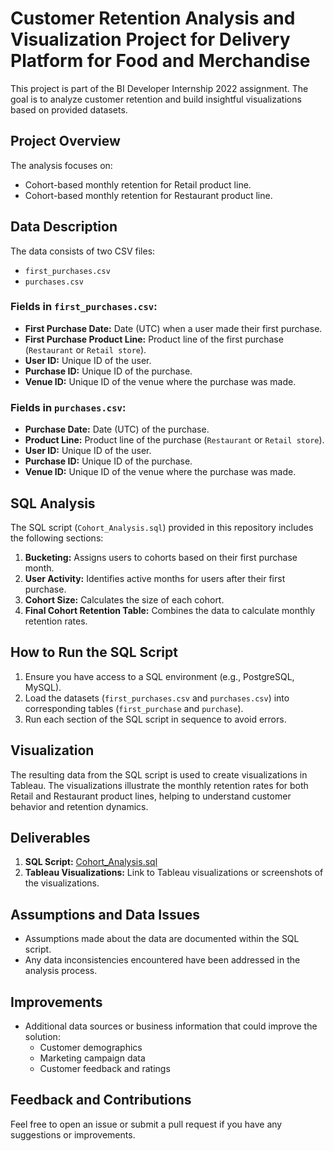 # Customer Retention Analysis and Visualization Project for Delivery Platform for Food and Merchandise

This project is part of the BI Developer Internship 2022 assignment. The goal is to analyze customer retention and build insightful visualizations based on provided datasets.

## Project Overview

The analysis focuses on:
- Cohort-based monthly retention for Retail product line.
- Cohort-based monthly retention for Restaurant product line.

## Data Description

The data consists of two CSV files:
- `first_purchases.csv`
- `purchases.csv`

### Fields in `first_purchases.csv`:
- **First Purchase Date:** Date (UTC) when a user made their first purchase.
- **First Purchase Product Line:** Product line of the first purchase (`Restaurant` or `Retail store`).
- **User ID:** Unique ID of the user.
- **Purchase ID:** Unique ID of the purchase.
- **Venue ID:** Unique ID of the venue where the purchase was made.

### Fields in `purchases.csv`:
- **Purchase Date:** Date (UTC) of the purchase.
- **Product Line:** Product line of the purchase (`Restaurant` or `Retail store`).
- **User ID:** Unique ID of the user.
- **Purchase ID:** Unique ID of the purchase.
- **Venue ID:** Unique ID of the venue where the purchase was made.

## SQL Analysis

The SQL script (`Cohort_Analysis.sql`) provided in this repository includes the following sections:
1. **Bucketing:** Assigns users to cohorts based on their first purchase month.
2. **User Activity:** Identifies active months for users after their first purchase.
3. **Cohort Size:** Calculates the size of each cohort.
4. **Final Cohort Retention Table:** Combines the data to calculate monthly retention rates.

## How to Run the SQL Script

1. Ensure you have access to a SQL environment (e.g., PostgreSQL, MySQL).
2. Load the datasets (`first_purchases.csv` and `purchases.csv`) into corresponding tables (`first_purchase` and `purchase`).
3. Run each section of the SQL script in sequence to avoid errors.

## Visualization

The resulting data from the SQL script is used to create visualizations in Tableau. The visualizations illustrate the monthly retention rates for both Retail and Restaurant product lines, helping to understand customer behavior and retention dynamics.

## Deliverables

1. **SQL Script:** [Cohort_Analysis.sql](Cohort_Analysis.sql)
2. **Tableau Visualizations:** Link to Tableau visualizations or screenshots of the visualizations.

## Assumptions and Data Issues

- Assumptions made about the data are documented within the SQL script.
- Any data inconsistencies encountered have been addressed in the analysis process.

## Improvements

- Additional data sources or business information that could improve the solution:
  - Customer demographics
  - Marketing campaign data
  - Customer feedback and ratings

## Feedback and Contributions

Feel free to open an issue or submit a pull request if you have any suggestions or improvements.


